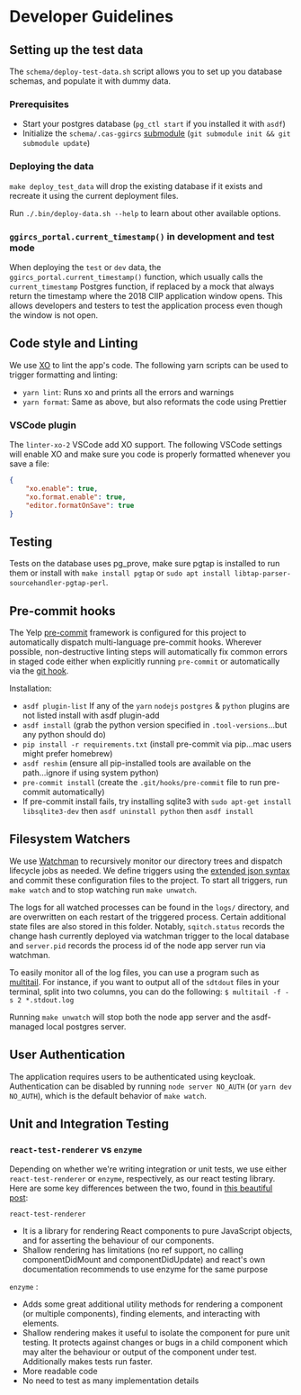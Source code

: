 # Developer Guidelines

## Setting up the test data

The `schema/deploy-test-data.sh` script allows you to set up you database schemas, and populate it with dummy data.

### Prerequisites
- Start your postgres database (`pg_ctl start` if you installed it with `asdf`)
- Initialize the `schema/.cas-ggircs` [submodule] (`git submodule init && git submodule update`)

### Deploying the data

`make deploy_test_data` will drop the existing database if it exists and recreate it using the current deployment files.

Run `./.bin/deploy-data.sh --help` to learn about other available options.

### `ggircs_portal.current_timestamp()` in development and test mode

When deploying the `test` or `dev` data, the `ggircs_portal.current_timestamp()` function, which usually calls the `current_timestamp` Postgres function, if replaced by a mock that always return the timestamp where the 2018 CIIP application window opens. This allows developers and testers to test the application process even though the window is not open.


## Code style and Linting

We use [XO](https://github.com/xojs/xo) to lint the app's code. The following yarn scripts can be used to trigger formatting and linting:

 - `yarn lint`: Runs xo and prints all the errors and warnings
 - `yarn format`: Same as above, but also reformats the code using Prettier

### VSCode plugin

The `linter-xo-2` VSCode add XO support. The following VSCode settings will enable XO and make sure you code is properly formatted whenever you save a file:

```json
{
    "xo.enable": true,
    "xo.format.enable": true,
    "editor.formatOnSave": true
}
```
## Testing

Tests on the database uses pg_prove, make sure pgtap is installed to run them or install with `make install pgtap` or `sudo apt install libtap-parser-sourcehandler-pgtap-perl`.

## Pre-commit hooks

The Yelp [pre-commit](https://pre-commit.com) framework is configured for this project
to automatically dispatch multi-language pre-commit hooks. Wherever possible,
non-destructive linting steps will automatically fix common errors in staged code
either when explicitly running `pre-commit` or automatically via the
[git hook](https://git-scm.com/docs/githooks).

Installation:
- `asdf plugin-list` If any of the `yarn` `nodejs` `postgres` & `python` plugins are not listed install with asdf plugin-add <plugin>
- `asdf install` (grab the python version specified in `.tool-versions`...but any python should do)
- `pip install -r requirements.txt` (install pre-commit via pip...mac users might prefer homebrew)
- `asdf reshim` (ensure all pip-installed tools are available on the path...ignore if using system python)
- `pre-commit install` (create the `.git/hooks/pre-commit` file to run pre-commit automatically)
- If pre-commit install fails, try installing sqlite3 with `sudo apt-get install libsqlite3-dev` then `asdf uninstall python` then `asdf install`

## Filesystem Watchers

We use [Watchman] to recursively monitor our directory trees and dispatch
lifecycle jobs as needed. We define triggers using the [extended json syntax]
and commit these configuration files to the project. To start all triggers, run
`make watch` and to stop watching run `make unwatch`.

The logs for all watched processes can be found in the `logs/` directory, and
are overwritten on each restart of the triggered process. Certain additional
state files are also stored in this folder. Notably, `sqitch.status` records
the change hash currently deployed via watchman trigger to the local database
and `server.pid` records the process id of the node app server run via watchman.

To easily monitor all of the log files, you can use a program such as [multitail]. For instance, if you want to output all of the `sdtdout` files in your terminal, split into two columns, you can do the following:
`$ multitail -f -s 2 *.stdout.log`

Running `make unwatch` will stop both the node app server and the asdf-managed
local postgres server.

## User Authentication

The application requires users to be authenticated using keycloak. Authentication can be disabled by running `node server NO_AUTH` (or `yarn dev NO_AUTH`), which is the default behavior of `make watch`.

## Unit and Integration Testing

### `react-test-renderer` vs `enzyme`

Depending on whether we're writing integration or unit tests, we use either `react-test-renderer` or `enzyme`, respectively, as our react testing library.
Here are some key differences between the two, found in [this beautiful post](https://github.com/internetarchive/iaux/issues/226#issue-463893174):

`react-test-renderer`
- It is a library for rendering React components to pure JavaScript objects, and for asserting the behaviour of our components.
- Shallow rendering has limitations (no ref support, no calling componentDidMount and componentDidUpdate) and react's own documentation recommends to use enzyme for the same purpose

`enzyme` :
- Adds some great additional utility methods for rendering a component (or multiple components), finding elements, and interacting with elements.
- Shallow rendering makes it useful to isolate the component for pure unit testing. It protects against changes or bugs in a child component which may alter the behaviour or output of the component under test. Additionally makes tests run faster.
- More readable code
- No need to test as many implementation details



[Watchman]: https://facebook.github.io/watchman/
[extended json syntax]: https://facebook.github.io/watchman/docs/cmd/trigger.html#extended-syntax
[multitail]: https://linux.die.net/man/1/multitail
[submodule]: https://git-scm.com/book/en/v2/Git-Tools-Submodules
